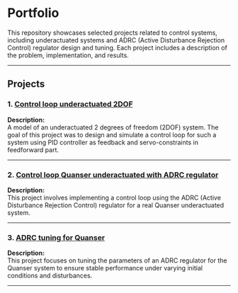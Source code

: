 # Portfolio


This repository showcases selected projects related to control systems, including underactuated systems and ADRC (Active Disturbance Rejection Control) regulator design and tuning. Each project includes a description of the problem, implementation, and results.

---

## Projects

### 1. [Control loop underactuated 2DOF](./Control_loop_underactuated_2DOF)
**Description:**  
A model of an underactuated 2 degrees of freedom (2DOF) system. The goal of this project was to design and simulate a control loop for such a system using PID controller as feedback and servo-constraints in feedforward part.


---

### 2. [Control loop Quanser underactuated with ADRC regulator](./Control_loop_Quanser_ADRC)
**Description:**  
This project involves implementing a control loop using the ADRC (Active Disturbance Rejection Control) regulator for a real Quanser underactuated system.


---

### 3. [ADRC tuning for Quanser](./ADRC_tuning_Quanser)
**Description:**  
This project focuses on tuning the parameters of an ADRC regulator for the Quanser system to ensure stable performance under varying initial conditions and disturbances.


---




